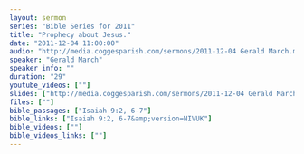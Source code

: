 ```yaml
---
layout: sermon
series: "Bible Series for 2011"
title: "Prophecy about Jesus."
date: "2011-12-04 11:00:00"
audio: "http://media.coggesparish.com/sermons/2011-12-04 Gerald March.mp3"
speaker: "Gerald March"
speaker_info: ""
duration: "29"
youtube_videos: [""]
slides: ["http://media.coggesparish.com/sermons/2011-12-04 Gerald March.pdf"]
files: [""]
bible_passages: ["Isaiah 9:2, 6-7"]
bible_links: ["Isaiah 9:2, 6-7&amp;version=NIVUK"]
bible_videos: [""]
bible_videos_links: [""]
---
```

